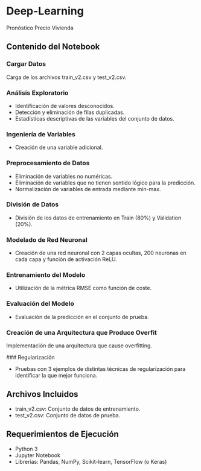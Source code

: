 # Deep-Learning
Pronóstico Precio Vivienda

## Contenido del Notebook

### Cargar Datos
Carga de los archivos train_v2.csv y test_v2.csv.

### Análisis Exploratorio

- Identificación de valores desconocidos.
- Detección y eliminación de filas duplicadas.
- Estadísticas descriptivas de las variables del conjunto de datos.

### Ingeniería de Variables
- Creación de una variable adicional.

### Preprocesamiento de Datos
- Eliminación de variables no numéricas.
- Eliminación de variables que no tienen sentido lógico para la predicción.
- Normalización de variables de entrada mediante min-max.

### División de Datos
- División de los datos de entrenamiento en Train (80%) y Validation (20%).

### Modelado de Red Neuronal
- Creación de una red neuronal con 2 capas ocultas, 200 neuronas en cada capa y función de activación ReLU.

### Entrenamiento del Modelo
- Utilización de la métrica RMSE como función de coste.

### Evaluación del Modelo
- Evaluación de la predicción en el conjunto de prueba.

### Creación de una Arquitectura que Produce Overfit
Implementación de una arquitectura que cause overfitting.

### Regularización
- Pruebas con 3 ejemplos de distintas técnicas de regularización para identificar la que mejor funciona.


## Archivos Incluidos

- train_v2.csv: Conjunto de datos de entrenamiento.
- test_v2.csv: Conjunto de datos de prueba.

## Requerimientos de Ejecución
- Python 3
- Jupyter Notebook
- Librerías: Pandas, NumPy, Scikit-learn, TensorFlow (o Keras)

